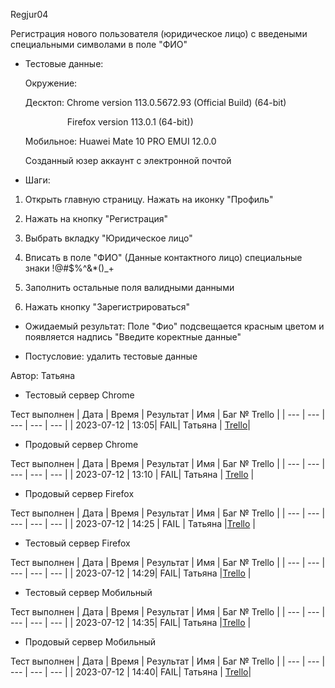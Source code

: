 Regjur04

Регистрация нового пользователя (юридическое лицо) с введеными специальными символами в поле "ФИО"

* Тестовые данные: 
  
  Окружение:
  
  Десктоп: Chrome version 113.0.5672.93 (Official Build) (64-bit)
  
                   Firefox version 113.0.1 (64-bit))
  
  Мобильное: Huawei Mate 10 PRO EMUI 12.0.0
  
  Созданный юзер аккаунт с электронной почтой

* Шаги:
1. Открыть главную страницу. Нажать на иконку "Профиль"

2. Нажать на кнопку "Регистрация"

3. Выбрать вкладку "Юридическое лицо"

4. Вписать в поле "ФИО" (Данные контактного лицо) специальные знаки !@#$%^&*()_+

5. Заполнить остальные поля валидными данными

6. Нажать кнопку "Зарегистрироваться"
* Ожидаемый результат: Поле "Фио" подсвещается красным цветом и появляется надпись "Введите коректные данные"

* Постусловие: удалить тестовые данные

Автор: Татьяна

* Тестовый сервер Chrome

Тест выполнен
| Дата | Время | Результат | Имя | Баг № Trello |
| --- | --- | --- | --- | --- |
| 2023-07-12 | 13:05| FAIL| Татьяна |  [Trello](https://trello.com/c/y9nC18cs)| 

* Продовый сервер Chrome

Тест выполнен
| Дата | Время | Результат | Имя | Баг № Trello |
| --- | --- | --- | --- | --- |
| 2023-07-12 | 13:10 | FAIL| Татьяна | [Trello](https://trello.com/c/y9nC18cs) | 

- Продовый сервер Firefox

Тест выполнен
| Дата | Время | Результат | Имя | Баг № Trello |
| --- | --- | --- | --- | --- |
| 2023-07-12 | 14:25 | FAIL | Татьяна |[Trello](https://trello.com/c/y9nC18cs) |

- Тестовый сервер Firefox

Тест выполнен
| Дата | Время | Результат | Имя | Баг № Trello |
| --- | --- | --- | --- | --- |
| 2023-07-12 | 14:29| FAIL| Татьяна |[Trello](https://trello.com/c/y9nC18cs) |

- Тестовый сервер Мобильный

Тест выполнен
| Дата | Время | Результат | Имя | Баг № Trello |
| --- | --- | --- | --- | --- |
| 2023-07-12 | 14:35| FAIL| Татьяна |[Trello](https://trello.com/c/y9nC18cs) |

- Продовый сервер Мобильный

Тест выполнен
| Дата | Время | Результат | Имя | Баг № Trello |
| --- | --- | --- | --- | --- |
| 2023-07-12 | 14:40| FAIL| Татьяна | [Trello](https://trello.com/c/y9nC18cs)|
